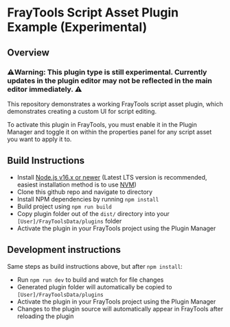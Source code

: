 # FrayTools Script Asset Plugin Example (Experimental)

## Overview

### ⚠️Warning: This plugin type is still experimental. Currently updates in the plugin editor may not be reflected in the main editor immediately. ⚠️

This repository demonstrates a working FrayTools script asset plugin, which demonstrates creating a custom UI for script editing.

To activate this plugin in FrayTools, you must enable it in the Plugin Manager and toggle it on within the properties panel for any script asset you want to apply it to.

## Build Instructions

* Install [Node.js v16.x or newer](https://nodejs.org/en/) (Latest LTS version is recommended, easiest installation method is to use [NVM](https://github.com/nvm-sh/nvm))
* Clone this github repo and navigate to directory
* Install NPM dependencies by running `npm install`
* Build project using `npm run build`
* Copy plugin folder out of the `dist/` directory into your `[User]/FrayToolsData/plugins` folder
* Activate the plugin in your FrayTools project using the Plugin Manager

## Development instructions

Same steps as build instructions above, but after `npm install`:

* Run `npm run dev` to build and watch for file changes
* Generated plugin folder will automatically be copied to `[User]/FrayToolsData/plugins`
* Activate the plugin in your FrayTools project using the Plugin Manager
* Changes to the plugin source will automatically appear in FrayTools after reloading the plugin
